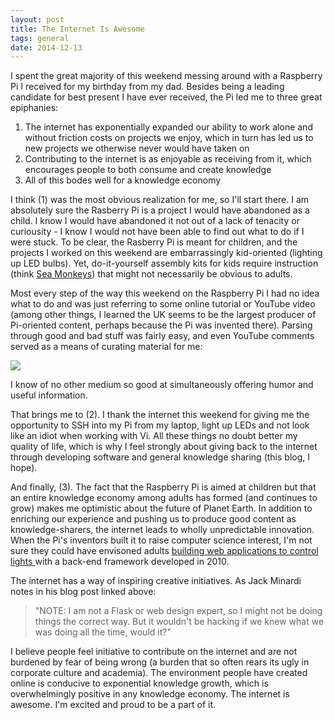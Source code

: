 ```yaml
---
layout: post
title: The Internet Is Awesome
tags: general
date: 2014-12-13
---
```


I spent the great majority of this weekend messing around with a Raspberry Pi I received for my birthday from my dad. Besides being a leading candidate for best present I have ever received, the Pi led me to three great epiphanies:

1. The internet has exponentially expanded our ability to work alone and without friction costs on projects we enjoy, which in turn has led us to new projects we otherwise never would have taken on
2. Contributing to the internet is as enjoyable as receiving from it, which encourages people to both consume and create knowledge
3. All of this bodes well for a knowledge economy

I think (1) was the most obvious realization for me, so I'll start there. I am absolutely sure the Rasberry Pi is a project I would have abandoned as a child. I know I would have abandoned it not out of a lack of tenacity or curiousity - I know I would not have been able to find out what to do if I were stuck. To be clear, the Rasberry Pi is meant for children, and the projects I worked on this weekend are embarrassingly kid-oriented (lighting up LED bulbs). Yet, do-it-yourself assembly kits for kids require instruction (think <a href="http://www.amazon.com/Schylling-Sea-Monkeys-Ocean-Zoo/dp/B001CBZXEE" target="_blank"> Sea Monkeys</a>) that might not necessarily be obvious to adults.

Most every step of the way this weekend on the Raspberry Pi I had no idea what to do and was just referring to some online tutorial or YouTube video (among other things, I learned the UK seems to be the largest producer of Pi-oriented content, perhaps because the Pi was invented there). Parsing through good and bad stuff was fairly easy, and even YouTube comments served as a means of curating material for me:

![](https://lh5.googleusercontent.com/-b5hljcg0F9g/VIzfI0f-vCI/AAAAAAAAAZU/riSmAtr7-n4/w621-h515-no/Screen%2BShot%2B2014-12-13%2Bat%2B7.50.52%2BPM.png)

I know of no other medium so good at simultaneously offering humor and useful information. 

That brings me to (2). I thank the internet this weekend for giving me the opportunity to SSH into my Pi from my laptop, light up LEDs and not look like an idiot when working with Vi. All these things no doubt better my quality of life, which is why I feel strongly about giving back to the internet through developing software and general knowledge sharing (this blog, I hope). 

And finally, (3). The fact that the Raspberry Pi is aimed at children but that an entire knowledge economy among adults has formed (and continues to grow) makes me optimistic about the future of Planet Earth. In addition to enriching our experience and pushing us to produce good content as knowledge-sharers, the internet leads to wholly unpredictable innovation. When the Pi's inventors built it to raise computer science interest, I'm not sure they could have envisoned adults <a href="http://jack.minardi.org/raspberry_pi/make-an-internet-controlled-lamp-with-a-raspberry-pi-and-flask/" target="_blank"> building web applications to control lights </a> with a back-end framework developed in 2010. 

The internet has a way of inspiring creative initiatives. As Jack Minardi notes in his blog post linked above:

<blockquote>
"NOTE: I am not a Flask or web design expert, so I might not be doing things the correct way. But it wouldn't be hacking if we knew what we was doing all the time, would it?"
</blockquote>

I believe people feel initiative to contribute on the internet and are not burdened by fear of being wrong (a burden that so often rears its ugly in corporate culture and academia). The environment people have created online is conducive to exponential knowledge growth, which is overwhelmingly positive in any knowledge economy. The internet is awesome. I'm excited and proud to be a part of it.
